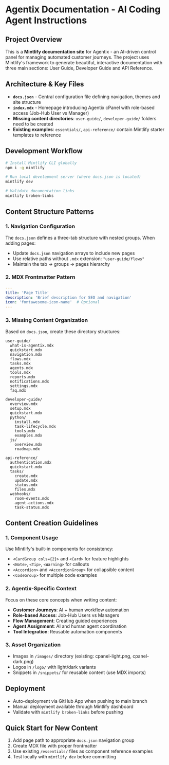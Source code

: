 # Agentix Documentation - AI Coding Agent Instructions

## Project Overview

This is a **Mintlify documentation site** for Agentix - an AI-driven control panel for managing automated customer journeys. The project uses Mintlify's framework to generate beautiful, interactive documentation with three main sections: User Guide, Developer Guide and API Reference.

## Architecture & Key Files

- **`docs.json`** - Central configuration file defining navigation, themes and site structure
- **`index.mdx`** - Homepage introducing Agentix cPanel with role-based access (Job-Hub User vs Manager)
- **Missing content directories**: `user-guide/`, `developer-guide/` folders need to be created
- **Existing examples**: `essentials/`, `api-reference/` contain Mintlify starter templates to reference

## Development Workflow

```bash
# Install Mintlify CLI globally
npm i -g mintlify

# Run local development server (where docs.json is located)
mintlify dev

# Validate documentation links
mintlify broken-links
```

## Content Structure Patterns

### 1. Navigation Configuration
The `docs.json` defines a three-tab structure with nested groups. When adding pages:
- Update `docs.json` navigation arrays to include new pages
- Use relative paths without `.mdx` extension: `"user-guide/flows"`
- Maintain the tab → groups → pages hierarchy

### 2. MDX Frontmatter Pattern
```yaml
---
title: 'Page Title'
description: 'Brief description for SEO and navigation'
icon: 'fontawesome-icon-name'  # Optional
---
```

### 3. Missing Content Organization
Based on `docs.json`, create these directory structures:
```
user-guide/
  what-is-agentix.mdx
  quickstart.mdx
  navigation.mdx
  flows.mdx
  tasks.mdx
  agents.mdx
  tools.mdx
  reports.mdx
  notifications.mdx
  settings.mdx
  faq.mdx

developer-guide/
  overview.mdx
  setup.mdx
  quickstart.mdx
  python/
    install.mdx
    task-lifecycle.mdx
    tools.mdx
    examples.mdx
  js/
    overview.mdx
    roadmap.mdx

api-reference/
  authentication.mdx
  quickstart.mdx
  tasks/
    create.mdx
    update.mdx
    status.mdx
    files.mdx
  webhooks/
    room-events.mdx
    agent-actions.mdx
    task-status.mdx
```

## Content Creation Guidelines

### 1. Component Usage
Use Mintlify's built-in components for consistency:
- `<CardGroup cols={2}>` and `<Card>` for feature highlights
- `<Note>`, `<Tip>`, `<Warning>` for callouts
- `<Accordion>` and `<AccordionGroup>` for collapsible content
- `<CodeGroup>` for multiple code examples

### 2. Agentix-Specific Context
Focus on these core concepts when writing content:
- **Customer Journeys**: AI + human workflow automation
- **Role-based Access**: Job-Hub Users vs Managers
- **Flow Management**: Creating guided experiences
- **Agent Assignment**: AI and human agent coordination
- **Tool Integration**: Reusable automation components

### 3. Asset Organization
- Images in `/images/` directory (existing: cpanel-light.png, cpanel-dark.png)
- Logos in `/logo/` with light/dark variants
- Snippets in `/snippets/` for reusable content (use MDX imports)

## Deployment

- Auto-deployment via GitHub App when pushing to main branch
- Manual deployment available through Mintlify dashboard
- Validate with `mintlify broken-links` before pushing

## Quick Start for New Content

1. Add page path to appropriate `docs.json` navigation group
2. Create MDX file with proper frontmatter
3. Use existing `/essentials/` files as component reference examples
4. Test locally with `mintlify dev` before committing
